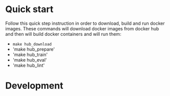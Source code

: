 # Quick start  
Follow this quick step instruction in order to download, build and run docker images. These commands will download docker images from docker hub and then will build docker containers and will run them:  

* ```make hub_download```
* 'make hub_prepare'
* 'make hub_train'
* 'make hub_eval'
* 'make hub_lint'
# Development  

